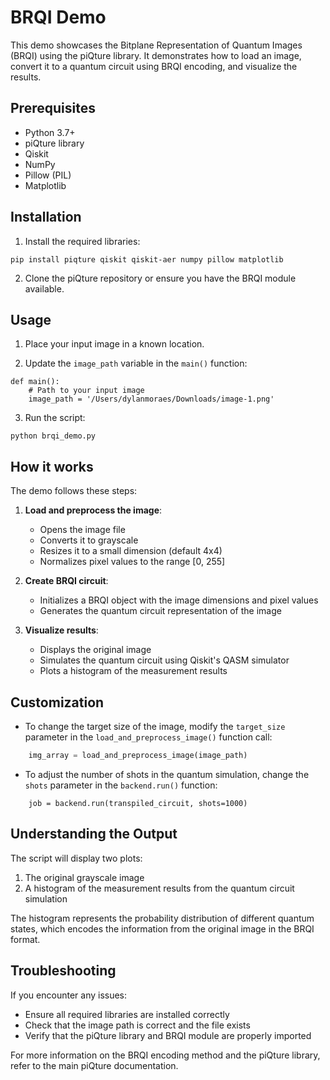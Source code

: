 
# BRQI Demo

This demo showcases the Bitplane Representation of Quantum Images (BRQI) using the piQture library. It demonstrates how to load an image, convert it to a quantum circuit using BRQI encoding, and visualize the results.

## Prerequisites

- Python 3.7+
- piQture library
- Qiskit
- NumPy
- Pillow (PIL)
- Matplotlib

## Installation

1. Install the required libraries:

```
pip install piqture qiskit qiskit-aer numpy pillow matplotlib
```

2. Clone the piQture repository or ensure you have the BRQI module available.

## Usage

1. Place your input image in a known location.

2. Update the `image_path` variable in the `main()` function:


```
def main():
    # Path to your input image
    image_path = '/Users/dylanmoraes/Downloads/image-1.png'
```


3. Run the script:

```
python brqi_demo.py
```

## How it works

The demo follows these steps:

1. **Load and preprocess the image**:
   - Opens the image file
   - Converts it to grayscale
   - Resizes it to a small dimension (default 4x4)
   - Normalizes pixel values to the range [0, 255]

2. **Create BRQI circuit**:
   - Initializes a BRQI object with the image dimensions and pixel values
   - Generates the quantum circuit representation of the image

3. **Visualize results**:
   - Displays the original image
   - Simulates the quantum circuit using Qiskit's QASM simulator
   - Plots a histogram of the measurement results

## Customization

- To change the target size of the image, modify the `target_size` parameter in the `load_and_preprocess_image()` function call:


```67:67:demos/brqi_demo.py
    img_array = load_and_preprocess_image(image_path)
```


- To adjust the number of shots in the quantum simulation, change the `shots` parameter in the `backend.run()` function:


```
    job = backend.run(transpiled_circuit, shots=1000)
```


## Understanding the Output

The script will display two plots:
1. The original grayscale image
2. A histogram of the measurement results from the quantum circuit simulation

The histogram represents the probability distribution of different quantum states, which encodes the information from the original image in the BRQI format.

## Troubleshooting

If you encounter any issues:
- Ensure all required libraries are installed correctly
- Check that the image path is correct and the file exists
- Verify that the piQture library and BRQI module are properly imported

For more information on the BRQI encoding method and the piQture library, refer to the main piQture documentation.